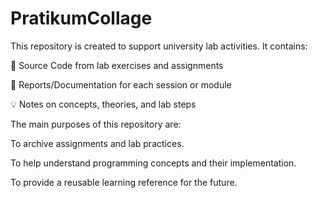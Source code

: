 # PratikumCollage
This repository is created to support university lab activities. It contains:

📂 Source Code from lab exercises and assignments

📝 Reports/Documentation for each session or module

💡 Notes on concepts, theories, and lab steps

The main purposes of this repository are:

To archive assignments and lab practices.

To help understand programming concepts and their implementation.

To provide a reusable learning reference for the future.
